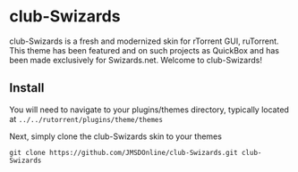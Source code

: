 # club-Swizards
club-Swizards is a fresh and modernized skin for rTorrent GUI, ruTorrent. This theme has been featured and on such projects as QuickBox and has been made exclusively for Swizards.net. Welcome to club-Swizards!

## Install

You will need to navigate to your plugins/themes directory, typically located at ```../../rutorrent/plugins/theme/themes```

Next, simply clone the club-Swizards skin to your themes
```
git clone https://github.com/JMSDOnline/club-Swizards.git club-Swizards
```
